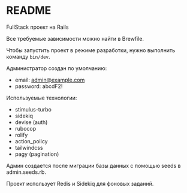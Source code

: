 # README

FullStack проект на Rails

Все требуемые зависимости можно найти в Brewfile.

Чтобы запустить проект в режиме разработки, нужно выполнить команду ```bin/dev```.

Администратор создан по умолчанию:
* email: admin@example.com
* password: abcdF2!

Используемые технологии:
* stimulus-turbo
* sidekiq
* devise (auth)
* rubocop
* rolify
* action_policy
* tailwindcss
* pagy (pagination)
  
Админ создается после миграции базы данных с помощью seeds в admin.seeds.rb. 

Проект использует Redis и Sidekiq для фоновых заданий.
